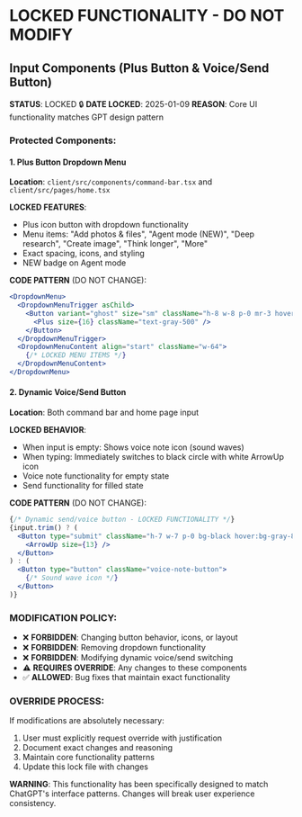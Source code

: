 # LOCKED FUNCTIONALITY - DO NOT MODIFY

## Input Components (Plus Button & Voice/Send Button)

**STATUS**: LOCKED 🔒
**DATE LOCKED**: 2025-01-09
**REASON**: Core UI functionality matches GPT design pattern

### Protected Components:

#### 1. Plus Button Dropdown Menu
**Location**: `client/src/components/command-bar.tsx` and `client/src/pages/home.tsx`

**LOCKED FEATURES**:
- Plus icon button with dropdown functionality
- Menu items: "Add photos & files", "Agent mode (NEW)", "Deep research", "Create image", "Think longer", "More"
- Exact spacing, icons, and styling
- NEW badge on Agent mode

**CODE PATTERN** (DO NOT CHANGE):
```jsx
<DropdownMenu>
  <DropdownMenuTrigger asChild>
    <Button variant="ghost" size="sm" className="h-8 w-8 p-0 mr-3 hover:bg-gray-100 flex-shrink-0">
      <Plus size={16} className="text-gray-500" />
    </Button>
  </DropdownMenuTrigger>
  <DropdownMenuContent align="start" className="w-64">
    {/* LOCKED MENU ITEMS */}
  </DropdownMenuContent>
</DropdownMenu>
```

#### 2. Dynamic Voice/Send Button
**Location**: Both command bar and home page input

**LOCKED BEHAVIOR**:
- When input is empty: Shows voice note icon (sound waves)
- When typing: Immediately switches to black circle with white ArrowUp icon
- Voice note functionality for empty state
- Send functionality for filled state

**CODE PATTERN** (DO NOT CHANGE):
```jsx
{/* Dynamic send/voice button - LOCKED FUNCTIONALITY */}
{input.trim() ? (
  <Button type="submit" className="h-7 w-7 p-0 bg-black hover:bg-gray-800 text-white rounded-full">
    <ArrowUp size={13} />
  </Button>
) : (
  <Button type="button" className="voice-note-button">
    {/* Sound wave icon */}
  </Button>
)}
```

### MODIFICATION POLICY:
- ❌ **FORBIDDEN**: Changing button behavior, icons, or layout
- ❌ **FORBIDDEN**: Removing dropdown functionality
- ❌ **FORBIDDEN**: Modifying dynamic voice/send switching
- ⚠️ **REQUIRES OVERRIDE**: Any changes to these components
- ✅ **ALLOWED**: Bug fixes that maintain exact functionality

### OVERRIDE PROCESS:
If modifications are absolutely necessary:
1. User must explicitly request override with justification
2. Document exact changes and reasoning
3. Maintain core functionality patterns
4. Update this lock file with changes

**WARNING**: This functionality has been specifically designed to match ChatGPT's interface patterns. Changes will break user experience consistency.